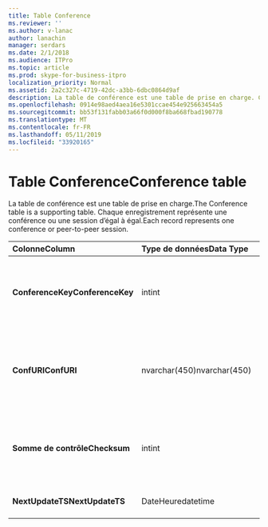 ```yaml
---
title: Table Conference
ms.reviewer: ''
ms.author: v-lanac
author: lanachin
manager: serdars
ms.date: 2/1/2018
ms.audience: ITPro
ms.topic: article
ms.prod: skype-for-business-itpro
localization_priority: Normal
ms.assetid: 2a2c327c-4719-42dc-a3bb-6dbc0864d9af
description: La table de conférence est une table de prise en charge. Chaque enregistrement représente une conférence ou une session d’égal à égal.
ms.openlocfilehash: 0914e98aed4aea16e5301ccae454e925663454a5
ms.sourcegitcommit: bb53f131fabb03a66f0d000f8ba668fbad190778
ms.translationtype: MT
ms.contentlocale: fr-FR
ms.lasthandoff: 05/11/2019
ms.locfileid: "33920165"
---
```

# <a name="conference-table"></a><span data-ttu-id="17abf-104">Table Conference</span><span class="sxs-lookup"><span data-stu-id="17abf-104">Conference table</span></span>
 
<span data-ttu-id="17abf-105">La table de conférence est une table de prise en charge.</span><span class="sxs-lookup"><span data-stu-id="17abf-105">The Conference table is a supporting table.</span></span> <span data-ttu-id="17abf-106">Chaque enregistrement représente une conférence ou une session d’égal à égal.</span><span class="sxs-lookup"><span data-stu-id="17abf-106">Each record represents one conference or peer-to-peer session.</span></span>
  
|<span data-ttu-id="17abf-107">**Colonne**</span><span class="sxs-lookup"><span data-stu-id="17abf-107">**Column**</span></span>|<span data-ttu-id="17abf-108">**Type de données**</span><span class="sxs-lookup"><span data-stu-id="17abf-108">**Data Type**</span></span>|<span data-ttu-id="17abf-109">**Clé/Index**</span><span class="sxs-lookup"><span data-stu-id="17abf-109">**Key/Index**</span></span>|<span data-ttu-id="17abf-110">**Détails**</span><span class="sxs-lookup"><span data-stu-id="17abf-110">**Details**</span></span>|
|:-----|:-----|:-----|:-----|
|<span data-ttu-id="17abf-111">**ConferenceKey**</span><span class="sxs-lookup"><span data-stu-id="17abf-111">**ConferenceKey**</span></span> <br/> |<span data-ttu-id="17abf-112">int</span><span class="sxs-lookup"><span data-stu-id="17abf-112">int</span></span>  <br/> |<span data-ttu-id="17abf-113">Principal</span><span class="sxs-lookup"><span data-stu-id="17abf-113">Primary</span></span>  <br/> |<span data-ttu-id="17abf-114">Numéro unique identifiant cet enregistrement de conférence.</span><span class="sxs-lookup"><span data-stu-id="17abf-114">Unique number identifying this conference record.</span></span>  <br/> |
|<span data-ttu-id="17abf-115">**ConfURI**</span><span class="sxs-lookup"><span data-stu-id="17abf-115">**ConfURI**</span></span> <br/> |<span data-ttu-id="17abf-116">nvarchar(450)</span><span class="sxs-lookup"><span data-stu-id="17abf-116">nvarchar(450)</span></span>  <br/> |<span data-ttu-id="17abf-117">unique</span><span class="sxs-lookup"><span data-stu-id="17abf-117">unique</span></span>  <br/> |<span data-ttu-id="17abf-118">Conférence URI s’il s’agit une conférence, ou DialogID s’il est une session d’égal à égal.</span><span class="sxs-lookup"><span data-stu-id="17abf-118">Conference URI if this is a conference, or DialogID if this is a peer-to-peer session.</span></span>  <br/> |
|<span data-ttu-id="17abf-119">**Somme de contrôle**</span><span class="sxs-lookup"><span data-stu-id="17abf-119">**Checksum**</span></span> <br/> |<span data-ttu-id="17abf-120">int</span><span class="sxs-lookup"><span data-stu-id="17abf-120">int</span></span>  <br/> |<span data-ttu-id="17abf-121">index</span><span class="sxs-lookup"><span data-stu-id="17abf-121">index</span></span>  <br/> |<span data-ttu-id="17abf-122">Somme de contrôle de l’URI de conférence.</span><span class="sxs-lookup"><span data-stu-id="17abf-122">Checksum of the conference URI.</span></span> <span data-ttu-id="17abf-123">Il est utilisé en interne.</span><span class="sxs-lookup"><span data-stu-id="17abf-123">This is used internally.</span></span>  <br/> |
|<span data-ttu-id="17abf-124">**NextUpdateTS**</span><span class="sxs-lookup"><span data-stu-id="17abf-124">**NextUpdateTS**</span></span> <br/> |<span data-ttu-id="17abf-125">DateHeure</span><span class="sxs-lookup"><span data-stu-id="17abf-125">datetime</span></span>  <br/> ||<span data-ttu-id="17abf-126">À usage interne uniquement.</span><span class="sxs-lookup"><span data-stu-id="17abf-126">For internal use only.</span></span>  <br/> |
   

